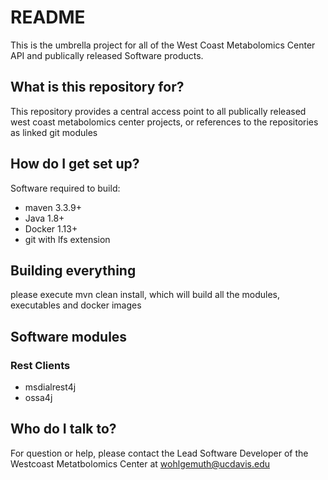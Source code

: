 # README #

This is the umbrella project for all of the West Coast Metabolomics Center API and publically released Software products.

## What is this repository for? ##

This repository provides a central access point to all publically released west coast metabolomics center projects, or references to the repositories as linked git modules

## How do I get set up? ##

Software required to build:

* maven 3.3.9+
* Java 1.8+
* Docker 1.13+
* git with lfs extension

## Building everything ##

please execute mvn clean install, which will build all the modules, executables and docker images

## Software modules

### Rest Clients ###
* msdialrest4j
* ossa4j


## Who do I talk to? ##

For question or help, please contact the Lead Software Developer of the Westcoast Metatbolomics Center at wohlgemuth@ucdavis.edu
